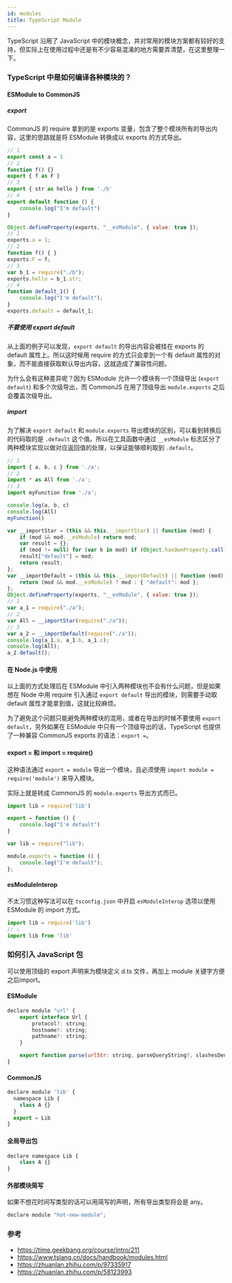 ```yaml
---
id: modules
title: TypeScript Module
---
```


TypeScript 沿用了 JavaScript 中的模块概念，并对常用的模块方案都有较好的支持，但实际上在使用过程中还是有不少容易混淆的地方需要弄清楚，在这里整理一下。

<!--truncate-->

### TypeScript 中是如何编译各种模块的？
#### ESModule to CommonJS
##### export

CommonJS 的 require 拿到的是 exports 变量，包含了整个模块所有的导出内容，这里的思路就是将 ESModule 转换成以 exports 的方式导出。

```js
// 1
export const a = 1
// 2
function f() {}
export { f as F }
// 3
export { str as hello } from './b'
// 4
export default function () {
    console.log("I'm default")
}
```

```js
Object.defineProperty(exports, "__esModule", { value: true });
// 1
exports.a = 1;
// 2
function f() { }
exports.F = f;
// 3
var b_1 = require("./b");
exports.hello = b_1.str;
// 4
function default_1() {
    console.log("I'm default");
}
exports.default = default_1;
```

##### 不要使用 export default

从上面的例子可以发现，`export default` 的导出内容会被挂在 exports 的 default 属性上。所以这时候用 require 的方式只会拿到一个有 default 属性的对象，而不能直接获取默认导出内容，这就造成了兼容性问题。

为什么会有这种差异呢？因为 ESModule 允许一个模块有一个顶级导出 (`export default`) 和多个次级导出，而 CommonJS 在用了顶级导出 `module.exports` 之后会覆盖次级导出。

##### import

为了解决 `export default` 和 `module.exports` 导出模块的区别，可以看到转换后的代码取的是 `.default` 这个值。所以在工具函数中通过 `__esModule` 标志区分了两种模块实现以做对应返回值的处理，以保证能够顺利取到 `.default`。

```js
// 1
import { a, b, c } from './a';
// 2
import * as All from './a';
// 3
import myFunction from './a';

console.log(a, b, c)
console.log(All)
myFunction()
```

```js
var __importStar = (this && this.__importStar) || function (mod) {
    if (mod && mod.__esModule) return mod;
    var result = {};
    if (mod != null) for (var k in mod) if (Object.hasOwnProperty.call(mod, k)) result[k] = mod[k];
    result["default"] = mod;
    return result;
};
var __importDefault = (this && this.__importDefault) || function (mod) {
    return (mod && mod.__esModule) ? mod : { "default": mod };
};
Object.defineProperty(exports, "__esModule", { value: true });
// 1
var a_1 = require("./a");
// 2
var All = __importStar(require("./a"));
// 3
var a_2 = __importDefault(require("./a"));
console.log(a_1.a, a_1.b, a_1.c);
console.log(All);
a_2.default();
```

#### 在 Node.js 中使用

以上面的方式处理后在 ESModule 中引入两种模块也不会有什么问题，但是如果想在 Node 中用 require 引入通过 `export default` 导出的模块，则需要手动取 default 属性才能拿到值，这就比较麻烦。

为了避免这个问题只能避免两种模块的混用，或者在导出的时候不要使用 `export default`，另外如果在 ESModule 中只有一个顶级导出的话，TypeScript 也提供了一种兼容 CommonJS exports 的语法：`export =`。

#### export = 和 import = require()

这种语法通过 `export = module` 导出一个模块，且必须使用 `import module = require('module')` 来导入模块。

实际上就是转成 CommonJS 的 `module.exports` 导出方式而已。

```js
import lib = require('lib')

export = function () {
    console.log("I'm default")
}
```

```js
var lib = require("lib");

module.exports = function () {
    console.log("I'm default");
};
```

#### esModuleInterop

不太习惯这种写法可以在 `tsconfig.json` 中开启 `esModuleInterop` 选项以使用 ESModule 的 import 方式。

```js
import lib = require('lib')
// ↓
import lib from 'lib'
```

### 如何引入 JavaScript 包

可以使用顶级的 export 声明来为模块定义 d.ts 文件，再加上 module 关键字方便之后import。

#### ESModule

```js
declare module "url" {
    export interface Url {
        protocol?: string;
        hostname?: string;
        pathname?: string;
    }

    export function parse(urlStr: string, parseQueryString?, slashesDenoteHost?): Url;
}
```

#### CommonJS

```js
declare module 'lib' {
  namespace Lib {
    class A {}
  }
  export = Lib
}
```

#### 全局导出包

```js
declare namespace Lib {
    class A {}
}
```

#### 外部模块简写

如果不想花时间写类型的话可以用简写的声明，所有导出类型将会是 any。

```js
declare module "hot-new-module";
```

### 参考

* https://time.geekbang.org/course/intro/211
* https://www.tslang.cn/docs/handbook/modules.html
* https://zhuanlan.zhihu.com/p/97335917
* https://zhuanlan.zhihu.com/p/58123993